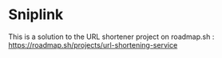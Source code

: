 # Sniplink

This is a solution to the URL shortener project on roadmap.sh : https://roadmap.sh/projects/url-shortening-service
